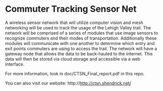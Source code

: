 # Commuter Tracking Sensor Net #

A wireless sensor network that will utilize computer vision and mesh networking will be used to track the usage of the Lehigh Valley trail. The network will be comprised of a series of modules that use image sensors to recognize commuters and their modes of transportation. Additionally these modules will communicate with one another to determine which entry and exit points commuters are using to access the trail. The network will have a gateway node that allows the data to be back-hauled to the internet. This data will then be stored via cloud storage and accessible via a web interface.

For more information, look in doc/CTSN_Final_report.pdf in this repo.

You can also visit our website: http://http://ctsn.shendrick.net/